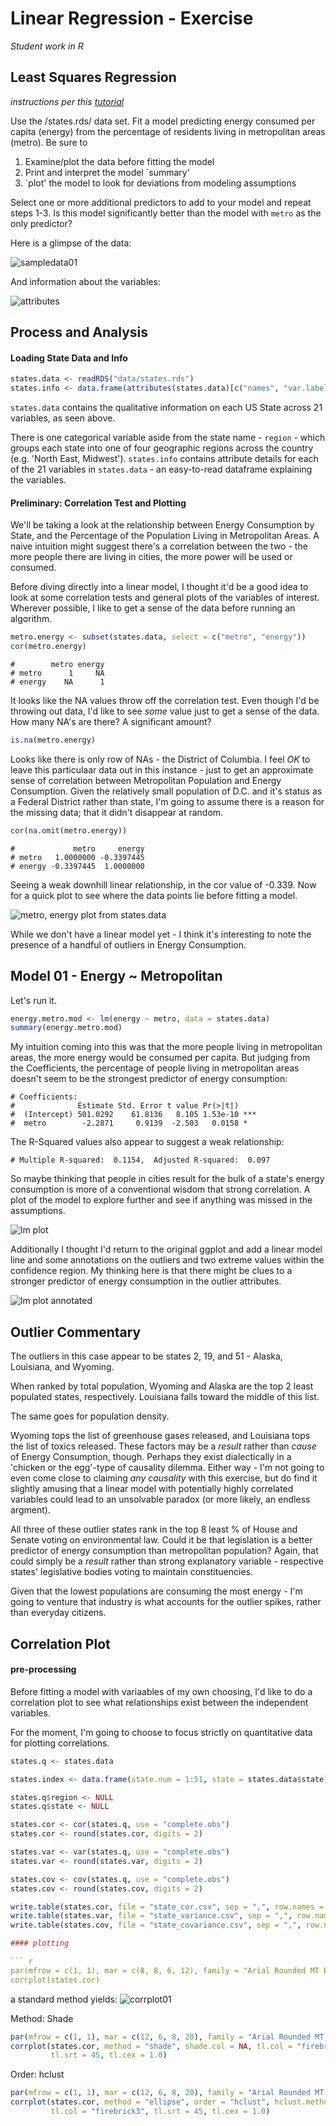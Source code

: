 # Linear Regression - Exercise

_Student work in R_

## Least Squares Regression

_instructions per this [tutorial](http://tutorials.iq.harvard.edu/R/Rstatistics/Rstatistics.html#orgheadline16)_

Use the /states.rds/ data set. Fit a model predicting energy consumed per capita (energy) from the percentage of residents living in metropolitan areas (metro). Be sure to

1. Examine/plot the data before fitting the model
2. Print and interpret the model `summary'
3. `plot' the model to look for deviations from modeling assumptions

Select one or more additional predictors to add to your model and repeat steps 1-3. Is this model significantly better than the model with `metro` as the only predictor?

Here is a glimpse of the data:

![sampledata01](plots/sampledata01.png)

And information about the variables:

![attributes](plots/sampledata02.png)

## Process and Analysis

#### Loading State Data and Info

``` r
states.data <- readRDS("data/states.rds")
states.info <- data.frame(attributes(states.data)[c("names", "var.labels")])
```

`states.data` contains the qualitative information on each US State across 21 variables, as seen above. 

There is one categorical variable aside from the state name - `region` - which groups each state into one of four geographic regions across the country (e.g. 'North East, Midwest'). `states.info` contains attribute details for each of the 21 variables in `states.data` - an easy-to-read dataframe explaining the variables. 

#### Preliminary: Correlation Test and Plotting

We'll be taking a look at the relationship between Energy Consumption by State, and the Percentage of the Population Living in Metropolitan Areas. A naive intuition might suggest there's a correlation between the two - the more people there are living in cities, the more power will be used or consumed. 

Before diving directly into a linear model, I thought it'd be a good idea to look at some correlation tests and general plots of the variables of interest. Wherever possible, I like to get a sense of the data before running an algorithm.

``` r
metro.energy <- subset(states.data, select = c("metro", "energy"))
cor(metro.energy)
```

	#        metro energy
	# metro      1     NA
	# energy    NA      1

It looks like the NA values throw off the correlation test. Even though I'd be throwing out data, I'd like to see _some_ value just to get a sense of the data. How many NA's are there? A significant amount?

``` r
is.na(metro.energy)
```

Looks like there is only row of NAs - the District of Columbia. I feel _OK_ to leave this particulaar data out in this instance - just to get an approximate sense of correlation between Metropolitan Population and Energy Consumption. Given the relatively small population of D.C. and it's status as a Federal District rather than state, I'm going to assume there is a reason for the missing data; that it didn't disappear at random. 

``` r
cor(na.omit(metro.energy))
```

	#             metro     energy
	# metro   1.0000000 -0.3397445
	# energy -0.3397445  1.0000000

Seeing a weak downhill linear relationship, in the cor value of -0.339. Now for a quick plot to see where the data points lie before fitting a model. 

![metro, energy plot from states.data](plots/02-energy.model-EDA.png)

While we don't have a linear model yet - I think it's interesting to note the presence of a handful of outliers in Energy Consumption. 

## Model 01 - Energy ~ Metropolitan

Let's run it. 

``` r
energy.metro.mod <- lm(energy ~ metro, data = states.data)
summary(energy.metro.mod)
```
My intuition coming into this was that the more people living in metropolitan areas, the more energy would be consumed per capita. But judging from the Coefficients, the percentage of people living in metropolitan areas doesn't seem to be the strongest predictor of energy consumption:

	# Coefficients:
	#              Estimate Std. Error t value Pr(>|t|)    
	#  (Intercept) 501.0292    61.8136   8.105 1.53e-10 ***
	#  metro        -2.2871     0.9139  -2.503   0.0158 *  

The R-Squared values also appear to suggest a weak relationship: 

	# Multiple R-squared:  0.1154,	Adjusted R-squared:  0.097 

So maybe thinking that people in cities result for the bulk of a state's energy consumption is more of a conventional wisdom that strong correlation. A plot of the model to explore further and see if anything was missed in the assumptions. 

![lm plot](plots/03-energy.metro.mod.jpeg)

Additionally I thought I'd return to the original ggplot and add a linear model line and some annotations on the outliers and two extreme values within the confidence region. My thinking here is that there might be clues to a stronger predictor of energy consumption in the outlier attributes. 

![lm plot annotated](plots/02-energy.model-lm-anno-02.png)


##  Outlier Commentary

The outliers in this case appear to be states 2, 19, and 51 - Alaska, Louisiana, and Wyoming. 

When ranked by total population, Wyoming and Alaska are the top 2 least populated states, respectively. Louisiana falls toward the middle of this list. 

The same goes for population density.

Wyoming tops the list of greenhouse gases released, and Louisiana tops the list of toxics released. These factors may be a _result_ rather than _cause_ of Energy Consumption, though. Perhaps they exist dialectically in a 'chicken or the egg'-type of causality dilemma. Either way -  I'm not going to even come close to claiming _any_ *causality* with this exercise, but do find it slightly amusing that a linear model with potentially highly correlated variables could lead to an unsolvable paradox (or more likely, an endless argment).


All three of these outlier states rank in the top 8 least % of House and Senate voting on environmental law. Could it be that legislation is a better predictor of energy consumption than metropolitan population? Again, that could simply be a _result_ rather than strong explanatory variable - respective states' legislative bodies voting to maintain constituencies.

Given that the lowest populations are consuming the most energy - I'm going to venture that industry is what accounts for the outlier spikes, rather than everyday citizens. 

## Correlation Plot 

#### pre-processing

Before fitting a model with variaables of my own choosing, I'd like to do 
a correlation plot to see what relationships exist between the independent variables.

For the moment, I'm going to choose to focus strictly on quantitative data for plotting correlations.

``` r
states.q <- states.data

states.index <- data.frame(state.num = 1:51, state = states.data$state)

states.q$region <- NULL
states.q$state <- NULL

states.cor <- cor(states.q, use = "complete.obs")
states.cor <- round(states.cor, digits = 2)

states.var <- var(states.q, use = "complete.obs")
states.var <- round(states.var, digits = 2)

states.cov <- cov(states.q, use = "complete.obs")
states.cov <- round(states.cov, digits = 2)

write.table(states.cor, file = "state_cor.csv", sep = ",", row.names = T)
write.table(states.var, file = "state_variance.csv", sep = ",", row.names = T)
write.table(states.cov, file = "state_covariance.csv", sep = ",", row.names = T)

#### plotting

``` r
par(mfrow = c(1, 1), mar = c(8, 8, 6, 12), family = "Arial Rounded MT Bold")
corrplot(states.cor)
```

a standard method yields:
![corrplot01](plots/cor-statesdata-01.png)

Method: Shade
``` r
par(mfrow = c(1, 1), mar = c(12, 6, 8, 20), family = "Arial Rounded MT Bold")
corrplot(states.cor, method = "shade", shade.col = NA, tl.col = "firebrick3", 
         tl.srt = 45, tl.cex = 1.0)
``` 
Order: hclust

``` r
par(mfrow = c(1, 1), mar = c(12, 6, 8, 20), family = "Arial Rounded MT Bold")
corrplot(states.cor, method = "ellipse", order = "hclust", hclust.method = "ward.D",
         tl.col = "firebrick3", tl.srt = 45, tl.cex = 1.0)

```





